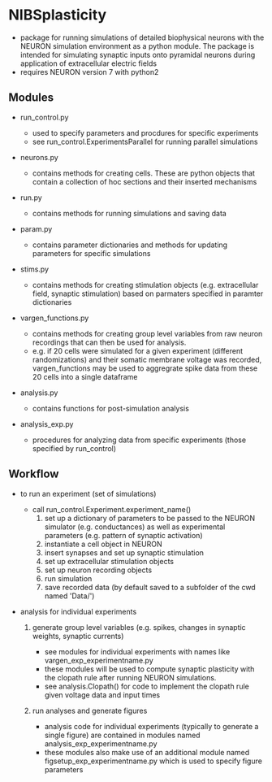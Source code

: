 # NIBSplasticity
* package for running simulations of detailed biophysical neurons with the NEURON simulation environment as a python module.  The package is intended for simulating synaptic inputs onto pyramidal neurons during application of extracellular electric fields
* requires NEURON version 7 with python2

## Modules
	
* run_control.py
	* used to specify parameters and procdures for specific experiments
	* see run_control.ExperimentsParallel for running parallel simulations

* neurons.py 
	* contains methods for creating cells.  These are python objects that contain a collection of hoc sections and their inserted mechanisms

* run.py 
	* contains methods for running simulations and saving data

* param.py 
	* contains parameter dictionaries and methods for updating parameters for specific simulations

* stims.py 
	* contains methods for creating stimulation objects (e.g. extracellular field, synaptic stimulation) based on parmaters specified in paramter dictionaries

* vargen_functions.py 
	* contains methods for creating group level variables from raw neuron recordings that can then be used for analysis. 
	* e.g. if 20 cells were simulated for a given experiment (different randomizations) and their somatic membrane voltage was recorded, vargen_functions may be used to aggregrate spike data from these 20 cells into a single dataframe

* analysis.py 
	* contains functions for post-simulation analysis

* analysis_exp.py 
	* procedures for analyzing data from specific experiments (those specified by run_control)

## Workflow
* to run an experiment (set of simulations)
	* call run_control.Experiment.experiment_name()
		1. set up a dictionary of parameters to be passed to the NEURON simulator (e.g. conductances) as well as experimental parameters (e.g. pattern of synaptic activation)
		2. instantiate a cell object in NEURON
		3. insert synapses and set up synaptic stimulation
		4. set up extracellular stimulation objects
		5. set up neuron recording objects
		6. run simulation
		7. save recorded data (by default saved to a subfolder of the cwd named 'Data/')

* analysis for individual experiments
	1. generate group level variables (e.g. spikes, changes in synaptic weights, synaptic currents)
		* see modules for individual experiments with names like vargen_exp_experimentname.py
		* these modules will be used to compute synaptic plasticity with the clopath rule after running NEURON simulations.  
		* see analysis.Clopath() for code to implement the clopath rule given voltage data and input times

	2. run analyses and generate figures
		* analysis code for individual experiments (typically to generate a single figure) are contained in modules named analysis_exp_experimentname.py
		* these modules also make use of an additional module named figsetup_exp_experimentname.py which is used to specify figure parameters


